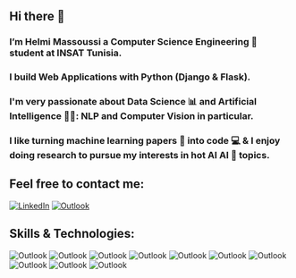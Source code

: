 ## Hi there 👋
### I’m Helmi Massoussi a Computer Science Engineering 💼 student  at INSAT Tunisia. 
### I build Web Applications with Python (Django & Flask).
### I'm very passionate about Data Science 📊 and Artificial Intelligence 👨‍💻: NLP and Computer Vision in particular.
### I like turning machine learning papers 📝 into code ‍💻 & I enjoy doing research to pursue my interests in hot AI AI 🧠 topics.

## Feel free to contact me: 
[![LinkedIn](https://img.shields.io/badge/LinkedIn-0077B5?style=for-the-badge&logo=linkedin&logoColor=white)](https://www.linkedin.com/in/massoussihelmi/)
[![Outlook](https://img.shields.io/badge/Microsoft_Outlook-0078D4?style=for-the-badge&logo=microsoft-outlook&logoColor=white)](mailto:helmimessoussi@insat.ucarthage.tn)

## Skills & Technologies:
![Outlook](https://img.shields.io/badge/Python-FFD43B?style=for-the-badge&logo=python&logoColor=blue)
![Outlook](https://img.shields.io/badge/Keras-FF0000?style=for-the-badge&logo=keras&logoColor=white)
![Outlook](https://img.shields.io/badge/TensorFlow-FF6F00?style=for-the-badge&logo=tensorflow&logoColor=white)
![Outlook](https://img.shields.io/badge/PyTorch-EE4C2C?style=for-the-badge&logo=pytorch&logoColor=white)
![Outlook](https://img.shields.io/badge/HTML5-E34F26?style=for-the-badge&logo=html5&logoColor=white)
![Outlook](https://img.shields.io/badge/CSS3-1572B6?style=for-the-badge&logo=css3&logoColor=white)
![Outlook](https://img.shields.io/badge/JavaScript-323330?style=for-the-badge&logo=javascript&logoColor=F7DF1E)
![Outlook](https://img.shields.io/badge/Numpy-777BB4?style=for-the-badge&logo=numpy&logoColor=white)
![Outlook](https://img.shields.io/badge/Pandas-2C2D72?style=for-the-badge&logo=pandas&logoColor=white)
![Outlook](https://img.shields.io/badge/Keras-FF0000?style=for-the-badge&logo=keras&logoColor=white)


<!--
**h3lmii/h3lmii** is a ✨ _special_ ✨ repository because its `README.md` (this file) appears on your GitHub profile.

Here are some ideas to get you started:

- 🔭 I’m currently working on ...
- 🌱 I’m currently learning ...
- 👯 I’m looking to collaborate on ...
- 🤔 I’m looking for help with ...
- 💬 Ask me about ...
- 📫 How to reach me: ...
- 😄 Pronouns: ...
- ⚡ Fun fact: ...
-->
